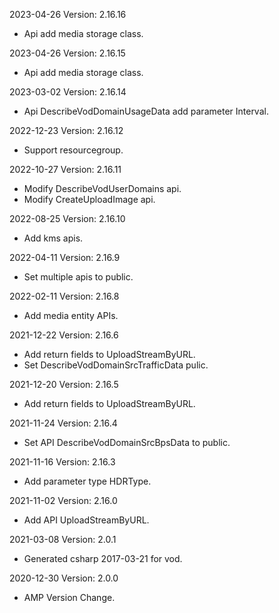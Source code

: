 2023-04-26 Version: 2.16.16
- Api add media storage class.

2023-04-26 Version: 2.16.15
- Api add media storage class.

2023-03-02 Version: 2.16.14
- Api DescribeVodDomainUsageData add parameter Interval.

2022-12-23 Version: 2.16.12
- Support resourcegroup.

2022-10-27 Version: 2.16.11
- Modify DescribeVodUserDomains api.
- Modify CreateUploadImage api.

2022-08-25 Version: 2.16.10
- Add kms apis.

2022-04-11 Version: 2.16.9
- Set multiple apis to public.

2022-02-11 Version: 2.16.8
- Add media entity APIs.

2021-12-22 Version: 2.16.6
- Add return fields to UploadStreamByURL.
- Set DescribeVodDomainSrcTrafficData pulic.

2021-12-20 Version: 2.16.5
- Add return fields to UploadStreamByURL.

2021-11-24 Version: 2.16.4
- Set API DescribeVodDomainSrcBpsData to public.

2021-11-16 Version: 2.16.3
- Add parameter type HDRType.

2021-11-02 Version: 2.16.0
- Add API UploadStreamByURL.

2021-03-08 Version: 2.0.1
- Generated csharp 2017-03-21 for vod.

2020-12-30 Version: 2.0.0
- AMP Version Change.

